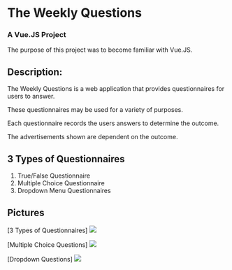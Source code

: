# The Weekly Questions

### A Vue.JS Project

The purpose of this project was to become familiar with Vue.JS.

## Description:

The Weekly Questions is a web application that provides questionnaires for users to answer. 

These questionnaires may be used for a variety of purposes. 

Each questionnaire records the users answers to determine the outcome.

The advertisements shown are dependent on the outcome.

## 3 Types of Questionnaires

1. True/False Questionnaire
2. Multiple Choice Questionnaire 
3. Dropdown Menu Questionnaires

## Pictures
[3 Types of Questionnaires]
<img src=http://gifmaker.me/files/download/home/20171016/13/u4T9WxTuqzukGIHzqxPa1B/output_a4uTej.gif>

[Multiple Choice Questions]
<img src="http://gifmaker.me/files/download/home/20171016/13/07aL1HGEKqpa4tDKyAXBUV/output_M0l5TB.gif">

[Dropdown Questions]
<img src="http://gifmaker.me/files/download/home/20171016/13/4CvZNwUKErEyQ6R0hAnrLX/output_DV8se9.gif"/>
